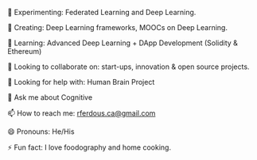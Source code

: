 🧪 Experimenting: Federated Learning and Deep Learning.

🔨 Creating: Deep Learning frameworks, MOOCs on Deep Learning.

🌱 Learning: Advanced Deep Learning + DApp Development (Solidity & Ethereum)

👯 Looking to collaborate on: start-ups, innovation & open source projects.

🤔 Looking for help with: Human Brain Project 

💬 Ask me about Cognitive

📫 How to reach me: rferdous.ca@gmail.com

😄 Pronouns: He/His

⚡ Fun fact: I love foodography and home cooking.


